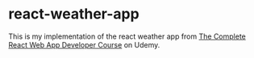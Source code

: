 # react-weather-app

This is my implementation of the react weather app from [The Complete React Web App Developer Course](https://www.udemy.com/the-complete-react-web-app-developer-course/learn/v4/content) on Udemy.